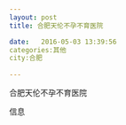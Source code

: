 ```yaml
--- 
layout: post 
title: 合肥天伦不孕不育医院

date:   2016-05-03 13:39:56 
categories:其他  
city:合肥
  
--- 
```

   
合肥天伦不孕不育医院

信息

